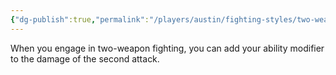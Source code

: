 ```yaml
---
{"dg-publish":true,"permalink":"/players/austin/fighting-styles/two-weapon-fighting/","noteIcon":""}
---
```


When you engage in two-weapon fighting, you can add your ability modifier to the damage of the second attack.